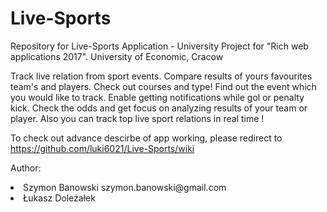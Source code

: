 # Live-Sports
Repository for Live-Sports Application - University Project for "Rich web applications 2017". University of Economic, Cracow 

Track live relation from sport events. Compare results of yours favourites team's and players.
Check out courses and type! Find out the event which you would like to track. Enable 
getting notifications while gol or penalty kick. Check the odds and get focus on analyzing 
results of your team or player. Also you can track top live sport relations in real time !

To check out advance descirbe of app working, please redirect to https://github.com/luki6021/Live-Sports/wiki

Author:
<li>Szymon Banowski szymon.banowski@gmail.com
<li>Łukasz Doleżałek <a mailto="luki6021@wp.pl"/>
